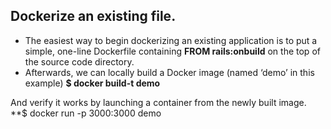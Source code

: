 ## Dockerize an existing file.

- The easiest way to begin dockerizing an existing application is to put a simple, one-line Dockerfile containing **FROM rails:onbuild** on the top of the source code directory.
- Afterwards, we can locally build a Docker image (named ‘demo’ in this example)
 **$ docker build-t demo**  
 
 And verify it works by launching a container from the newly built image. **$ docker run -p 3000:3000 demo
  
